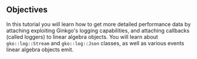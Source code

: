 Objectives
----------

In this tutorial you will learn how to get more detailed performance data by attaching exploiting Ginkgo's logging capabilities, and attaching callbacks (called loggers) to linear algebra objects. You will learn about `gko::log::Stream` and `gko::log::Json` classes, as well as various events linear algebra objects emit.